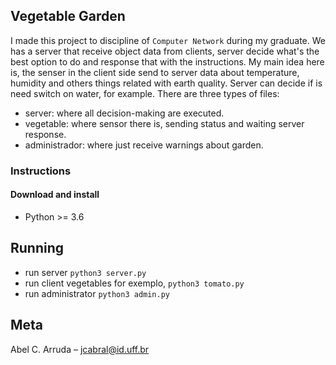 ## Vegetable Garden
I made this project to discipline of `Computer Network` during my graduate. We has a server
that receive object data from clients, server decide what's the best option to do and response that
with the instructions. My main idea here is, the senser in the client side send to server data about temperature,
humidity and others things related with earth quality. Server can decide if is need switch on water, for example.
There are three types of files: 
  - server: where all decision-making are executed.
  - vegetable: where sensor there is, sending status and waiting server response.
  - administrador: where just receive warnings about garden.

### Instructions
#### Download and install
- Python >= 3.6

## Running
- run server ```python3 server.py```
- run client vegetables for exemplo, ```python3 tomato.py```
- run administrator ```python3 admin.py```

## Meta
Abel C. Arruda – jcabral@id.uff.br
